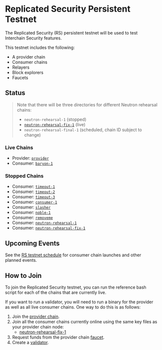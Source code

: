 # Replicated Security Persistent Testnet

The Replicated Security (RS) persistent testnet will be used to test Interchain Security features.

This testnet includes the following:
* A provider chain
* Consumer chains
* Relayers
* Block explorers
* Faucets

## Status

> Note that there will be three directories for different Neutron rehearsal chains:
> * `neutron-rehearsal-1` (stopped)
> * [`neutron-rehearsal-fix-1`](/replicated-security/neutron-rehearsal-fix-1/) (live)
> * `neutron-rehearsal-final-1` (scheduled, chain ID subject to change)

### Live Chains

* Provider: [`provider`](/replicated-security/provider/README.md)
* Consumer: [`baryon-1`](/replicated-security/baryon-1/README.md)

### Stopped Chains

* Consumer: [`timeout-1`](/replicated-security/timeout-1/README.md)
* Consumer: [`timeout-2`](/replicated-security/timeout-2/README.md)
* Consumer: [`timeout-3`](/replicated-security/timeout-3/README.md)
* Consumer: [`consumer-1`](/replicated-security/consumer-1/README.md)
* Consumer: [`slasher`](/replicated-security/slasher/README.md)
* Consumer: [`noble-1`](/replicated-security/noble-1/README.md)
* Consumer: [`removeme`](/replicated-security/removeme/README.md)
* Consumer: [`neutron-rehearsal-1`](/replicated-security/neutron-rehearsal-1/README.md)
* Consumer: [`neutron-rehearsal-fix-1`](/replicated-security/neutron-rehearsal-fix-1/README.md)

## Upcoming Events

See the [RS testnet schedule](SCHEDULE.md) for consumer chain launches and other planned events.

## How to Join

To join the Replicated Security testnet, you can run the reference bash script for each of the chains that are currently live.

If you want to run a validator, you will need to run a binary for the provider as well as all live consumer chains. One way to do this is as follows:

1. Join the [provider chain](https://github.com/cosmos/testnets/tree/master/replicated-security/provider#how-to-join).
2. Join all the consumer chains currently online using the same key files as your provider chain node:
   * [neutron-rehearsal-fix-1](https://github.com/cosmos/testnets/tree/master/replicated-security/neutron-rehearsal-fix-1#how-to-join)
3. Request funds from the provider chain [faucet](https://faucet.rs-testnet.polypore.xyz).
4. Create a [validator](https://github.com/cosmos/testnets/tree/master/replicated-security/provider#creating-a-validator).
